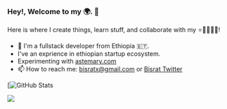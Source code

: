 ### Hey!, Welcome to my 🌍. 🤗

Here is where I create things, learn stuff, and collaborate with my ⭐🧑👩🧑🏾!   

- 🔭 I'm a fullstack developer from Ethiopia 🇪🇹.
-    I've an exprience in ethiopian startup ecosystem.
-    Experimenting with [astemary.com](https://astemary.com)
- 📫 How to reach me: bisratx@gmail.com or [Bisrat Twitter](https://x.com/bisrat_girma_)

[![GitHub Stats](https://github-readme-stats.vercel.app/api?username=bisratgirma&theme=radical) 

<!-- [![GitHub Streak](https://github-readme-streak-stats.herokuapp.com/?user=bisratgirma&theme=highcontrast)](https://git.io/streak-stats) -->

[![](https://visitcount.itsvg.in/api?id=bisratgirma&label=Profile%20Views&color=9&icon=5&pretty=false)](https://visitcount.itsvg.in)
